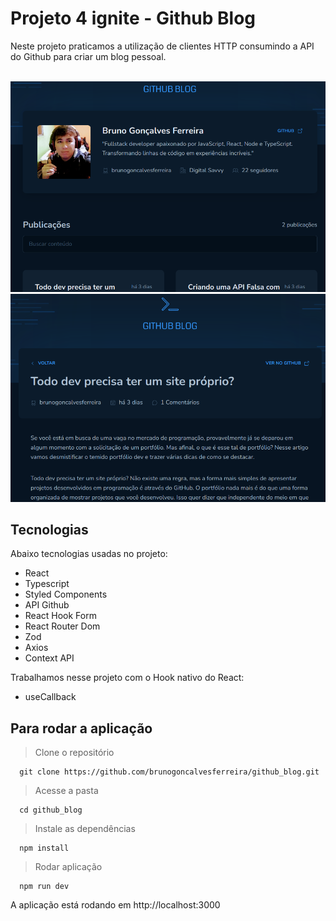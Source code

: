 # Projeto 4 ignite - Github Blog

Neste projeto praticamos a utilização de clientes HTTP consumindo a API do Github para criar um blog pessoal.

<br>

<img src='.github/preview1.png'>
<img src='.github/preview2.png'>

<br>

## Tecnologias

Abaixo tecnologias usadas no projeto:

- React
- Typescript
- Styled Components
- API Github
- React Hook Form
- React Router Dom
- Zod
- Axios
- Context API

Trabalhamos nesse projeto com o Hook nativo do React:

- useCallback

## Para rodar a aplicação

> Clone o repositório
```
  git clone https://github.com/brunogoncalvesferreira/github_blog.git
```

> Acesse a pasta
```
  cd github_blog
```

> Instale as dependências
```
  npm install
```

> Rodar aplicação
```
  npm run dev
```

A aplicação está rodando em http://localhost:3000